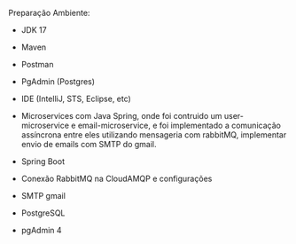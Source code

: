 Preparação Ambiente:
- JDK 17
- Maven
- Postman
- PgAdmin (Postgres)
- IDE (IntelliJ, STS, Eclipse, etc)

- Microservices com Java Spring, onde foi contruido um user-microservice e email-microservice, e foi implementado a comunicação assíncrona entre eles utilizando mensageria com rabbitMQ, implementar envio de emails com SMTP do gmail.

- Spring Boot
- Conexão RabbitMQ na CloudAMQP e configurações
- SMTP gmail
- PostgreSQL
- pgAdmin 4

